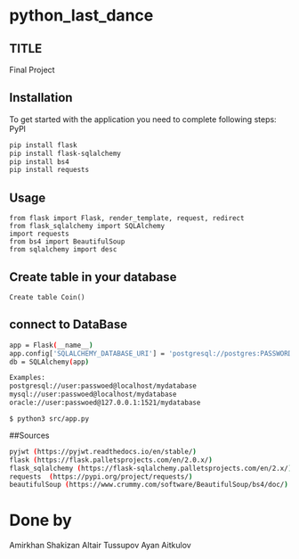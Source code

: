 # python_last_dance

## TITLE

Final Project
## Installation

To get started with the application you need to complete following steps:
PyPl
``` bash 
pip install flask
pip install flask-sqlalchemy
pip install bs4
pip install requests
```

## Usage
```
from flask import Flask, render_template, request, redirect
from flask_sqlalchemy import SQLAlchemy
import requests
from bs4 import BeautifulSoup
from sqlalchemy import desc
```

## Create table in your database
```
Create table Coin()
```

## connect to DataBase
```bash
app = Flask(__name__)
app.config['SQLALCHEMY_DATABASE_URI'] = 'postgresql://postgres:PASSWORD@localhost/CoinMarket'
db = SQLAlchemy(app)

Examples:
postgresql://user:passwoed@localhost/mydatabase
mysql://user:passwoed@localhost/mydatabase
oracle://user:passwoed@127.0.0.1:1521/mydatabase
```

```shell
$ python3 src/app.py
```

##Sources
```bash
pyjwt (https://pyjwt.readthedocs.io/en/stable/)
flask (https://flask.palletsprojects.com/en/2.0.x/)
flask_sqlalchemy (https://flask-sqlalchemy.palletsprojects.com/en/2.x/)
requests  (https://pypi.org/project/requests/)
beautifulSoup (https://www.crummy.com/software/BeautifulSoup/bs4/doc/)
```

# Done by
Amirkhan Shakizan
Altair Tussupov
Ayan Aitkulov
